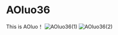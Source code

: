 # AOluo36
This is AOluo！
![AOluo36(1)](https://github.com/XYiYiYiYiYiYiYi/AOluo36/assets/108056537/0d62b471-e183-4235-9d3a-3654cfc73b82)
![AOluo36(2)](https://github.com/XYiYiYiYiYiYiYi/AOluo36/assets/108056537/714d1764-d2fc-4a5f-b3dd-bd12d59b99e1)
